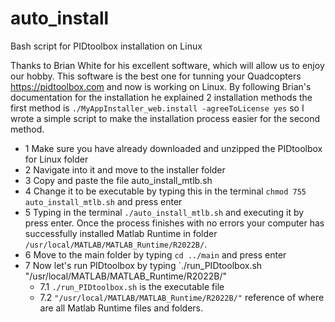 # auto_install
Bash script for PIDtoolbox installation on Linux

Thanks to Brian White for his excellent software, which will allow us to enjoy our hobby. This software is the best one for tunning your Quadcopters https://pidtoolbox.com and now is working on Linux. By following Brian's documentation for the installation he explained 2 installation methods the first method is `./MyAppInstaller_web.install -agreeToLicense yes` so I wrote a simple script to make the installation process easier for the second method. 

- 1 Make sure you have already downloaded and unzipped the PIDtoolbox for Linux folder
- 2 Navigate into it and move to the installer folder
- 3 Copy and paste the file auto_install_mtlb.sh
- 4 Change it to be executable by typing this in the terminal `chmod 755 auto_install_mtlb.sh` and press enter
- 5 Typing in the terminal `./auto_install_mtlb.sh` and executing it by press enter. Once the process finishes with no errors your computer has successfully installed Matlab Runtime in folder `/usr/local/MATLAB/MATLAB_Runtime/R2022B/`.
- 6 Move to the main folder by typing `cd ../main` and press enter
- 7 Now let's run PIDtoolbox by typing `./run_PIDtoolbox.sh "/usr/local/MATLAB/MATLAB_Runtime/R2022B/"
  - 7.1 `./run_PIDtoolbox.sh` is the executable file 
  - 7.2 `"/usr/local/MATLAB/MATLAB_Runtime/R2022B/"` reference of where are all Matlab Runtime files and folders.
